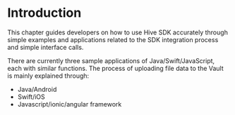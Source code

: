 # Introduction

This chapter guides developers on how to use Hive SDK accurately through simple examples and applications related to the SDK integration process and simple interface calls.

There are currently three sample applications of Java/Swift/JavaScript, each with similar functions. The process of uploading file data to the Vault is mainly explained through:

* Java/Android
* Swift/iOS
* Javascript/ionic/angular framework
